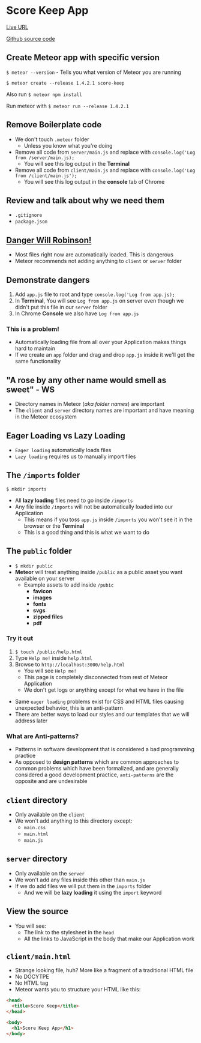 # Score Keep App

[Live URL](http://score-keep-mead.herokuapp.com)

[Github source code](https://github.com/andrewjmead/score-keep-meteor-course)

## Create Meteor app with specific version
`$ meteor --version` - Tells you what version of Meteor you are running

`$ meteor create --release 1.4.2.1 score-keep`

Also run `$ meteor npm install`

Run meteor with `$ meteor run --release 1.4.2.1`

## Remove Boilerplate code
* We don't touch `.meteor` folder
    * Unless you know what you're doing
* Remove all code from `server/main.js` and replace with `console.log('Log from /server/main.js);`
    - You will see this log output in the **Terminal**
* Remove all code from `client/main.js` and replace with `console.log('Log from /client/main.js');`
    - You will see this log output in the **console** tab of Chrome

## Review and talk about why we need them
* `.gitignore`
* `package.json`

## [Danger Will Robinson!](https://www.youtube.com/watch?v=OWwOJlOI1nU)
* Most files right now are automatically loaded. This is dangerous
* Meteor recommends not adding anything to `client` or `server` folder

## Demonstrate dangers
1. Add `app.js` file to root and type `console.log('Log from app.js);`
2. In **Terminal**, You will see `Log from app.js` on server even though we didn't put this file in our `server` folder
3. In Chrome **Console** we also have `Log from app.js`

### This is a problem! 
* Automatically loading file from all over your Application makes things hard to maintain
* If we create an `app` folder and drag and drop `app.js` inside it we'll get the same functionality

## "A rose by any other name would smell as sweet" - WS
* Directory names in Meteor (_aka folder names_) are important
* The `client` and `server` directory names are important and have meaning in the Meteor ecosystem

## Eager Loading vs Lazy Loading
* `Eager loading` automatically loads files
* `Lazy loading` requires us to manually import files

## The `/imports` folder
`$ mkdir imports`

* All **lazy loading** files need to go inside `/imports`
* Any file inside `/imports` will not be automatically loaded into our Application
    - This means if you toss `app.js` inside `/imports` you won't see it in the browser or the **Terminal**
    - This is a good thing and this is what we want to do

## The `public` folder
* `$ mkdir public`
* **Meteor** will treat anything inside `/public` as a public asset you want available on your server
    - Example assets to add inside `/pubic` 
        + **favicon**
        + **images**
        + **fonts**
        + **svgs**
        + **zipped files**
        + **pdf**

### Try it out
1. `$ touch /public/help.html`
2. Type `Help me!` inside `help.html`
3. Browse to `http://localhost:3000/help.html`
    * You will see `Help me!`
    * This page is completely disconnected from rest of Meteor Application
    * We don't get logs or anything except for what we have in the file

* Same `eager loading` problems exist for CSS and HTML files causing unexpected behavior, this is an anti-pattern
* There are better ways to load our styles and our templates that we will address later

### What are Anti-patterns?
* Patterns in software development that is considered a bad programming practice
* As opposed to **design patterns** which are common approaches to common problems which have been formalized, and are generally considered a good development practice, `anti-patterns` are the opposite and are undesirable

## `client` directory
* Only available on the `client`
* We won't add anything to this directory except:
    - `main.css`
    - `main.html`
    - `main.js`

## `server` directory
* Only available on the `server` 
* We won't add any files inside this other than `main.js`
* If we do add files we will put them in the `imports` folder
    - And we will be **lazy loading** it using the `import` keyword

## View the source
* You will see:
    - The link to the stylesheet in the `head`
    - All the links to JavaScript in the body that make our Application work

## `client/main.html`
* Strange looking file, huh? More like a fragment of a traditional HTML file
* No DOCYTPE
* No HTML tag
* Meteor wants you to structure your HTML like this:

```html
<head>
  <title>Score Keep</title>
</head>

<body>
  <h1>Score Keep App</h1>
</body>
```




